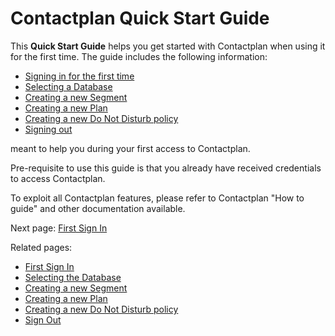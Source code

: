 # Contactplan Quick Start Guide


This **Quick Start Guide** helps you get started with Contactplan when using it for the first time. The guide includes the following information:

* [Signing in for the first time](first_sign_in.md)
* [Selecting a Database](selecting_the_database.md)
* [Creating a new Segment](creating_a_new_segment.md)
* [Creating a new Plan](creating_a_new_plan.md)
* [Creating a new Do Not Disturb policy](creating_a_new_do_not_disturb_policy.md)
* [Signing out](sign_out.md)




meant to help you during your first access to Contactplan. 

Pre-requisite to use this guide is that you already have received credentials to access Contactplan.

To exploit all Contactplan features, please refer to Contactplan "How to guide" and other documentation available.


Next page: [First Sign In](first_sign_in.md)

Related pages:
* [First Sign In](first_sign_in.md)
* [Selecting the Database](selecting_the_database.md)
* [Creating a new Segment](creating_a_new_segment.md)
* [Creating a new Plan](creating_a_new_plan.md)
* [Creating a new Do Not Disturb policy](creating_a_new_do_not_disturb_policy.md)
* [Sign Out](sign_out.md)
